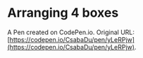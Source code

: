 # Arranging 4 boxes

A Pen created on CodePen.io. Original URL: [https://codepen.io/CsabaDu/pen/yLeRPjw](https://codepen.io/CsabaDu/pen/yLeRPjw).


